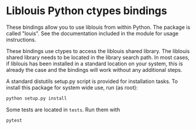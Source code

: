 # Liblouis Python ctypes bindings

These bindings allow you to use liblouis from within Python. The
package is called "louis". See the documentation included in the
module for usage instructions.

These bindings use ctypes to access the liblouis shared library. The
liblouis shared library needs to be located in the library search
path. In most cases, if liblouis has been installed in a standard
location on your system, this is already the case and the bindings
will work without any additional steps.

A standard distutils setup.py script is provided for installation
tasks. To install this package for system wide use, run (as root):

``` python
python setup.py install
```
Some tests are located in `tests`. Run them with

``` console
pytest
```
